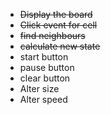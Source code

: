 * ~~Display the board~~
* ~~Click event for cell~~
* ~~find neighbours~~
* ~~calculate new state~~
* start button
* pause button
* clear button
* Alter size
* Alter speed
